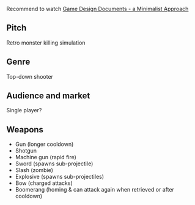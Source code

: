 Recommend to watch [Game Design Documents - a Minimalist Approach](https://www.youtube.com/watch?v=uBxYGFRi-S4)

## Pitch
Retro monster killing simulation

## Genre
Top-down shooter

## Audience and market
Single player?

## Weapons
- Gun (longer cooldown)
- Shotgun
- Machine gun (rapid fire)
- Sword (spawns sub-projectile)
- Slash (zombie)
- Explosive (spawns sub-projectiles)
- Bow (charged attacks)
- Boomerang (homing & can attack again when retrieved or after cooldown)

